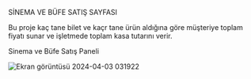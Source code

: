 SİNEMA VE BÜFE SATIŞ SAYFASI

Bu proje kaç tane bilet ve kaçr tane ürün aldığına göre müşteriye toplam fiyatı sunar ve işletmede toplam kasa tutarını verir.

Sinema ve Büfe Satış Paneli

![Ekran görüntüsü 2024-04-03 031922](https://github.com/emirhandurmus61/Bufe_Satis_Paneli/assets/165847034/bc3780b6-168d-484c-9585-0d36120330c2)
